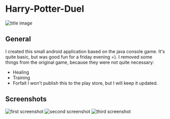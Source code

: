 Harry-Potter-Duel
=================
![title image](https://googledrive.com/host/0BwESwPCuXtw7YjVycjA2S3VHTlE/20130817_123336.jpg)
## General
I created this small android application based on the java console game. It's quite basic, but was good fun for a friday evening =). I removed some things from the original game, because they were not quite necessary:
* Healing
* Training
* Forfait
I won't publish this to the play store, but I will keep it updated.

## Screenshots

![first screenshot](https://googledrive.com/host/0BwESwPCuXtw7YjVycjA2S3VHTlE/Screenshot_2013-08-17-12-33-56.png)
![second screenshot](https://googledrive.com/host/0BwESwPCuXtw7YjVycjA2S3VHTlE/Screenshot_2013-08-17-12-34-03.png)
![third screenshot](https://googledrive.com/host/0BwESwPCuXtw7YjVycjA2S3VHTlE/Screenshot_2013-08-17-12-34-14.png)

